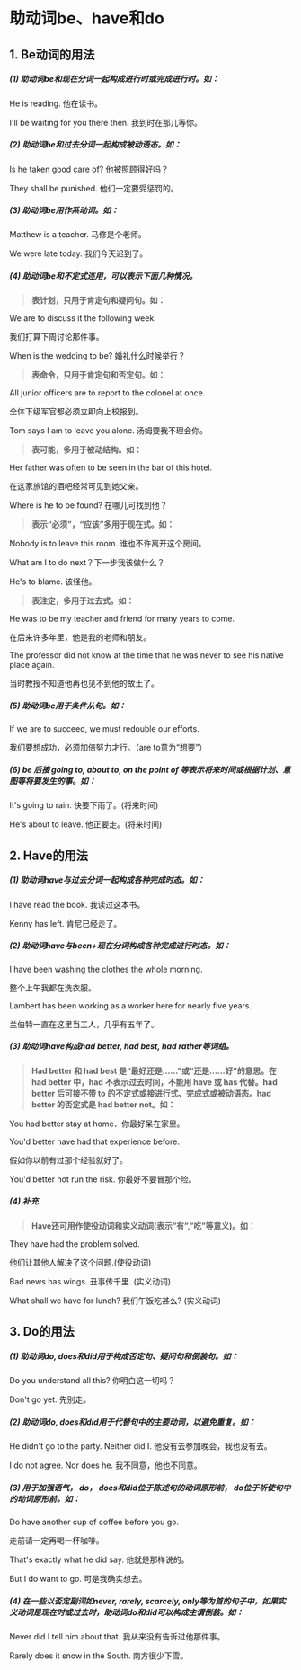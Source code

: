 # 助动词be、have和do

## 1. Be动词的用法

##### (1) 助动词be和现在分词一起构成进行时或完成进行时。如：

He is reading. 他在读书。

I'll be waiting for you there then. 我到时在那儿等你。

##### (2) 助动词be和过去分词一起构成被动语态。如：

Is he taken good care of? 他被照顾得好吗？

They shall be punished. 他们一定要受惩罚的。

##### (3) 助动词be用作系动词。如：

Matthew is a teacher. 马修是个老师。

We were late today. 我们今天迟到了。

##### (4) 助动词be和不定式连用，可以表示下面几种情况。

> **表计划，只用于肯定句和疑问句。如：**

We are to discuss it the following week. 

我们打算下周讨论那件事。

When is the wedding to be? 婚礼什么时候举行？

> **表命令，只用于肯定句和否定句。如：**

All junior officers are to report to the colonel at once. 

全体下级军官都必须立即向上校报到。

Tom says I am to leave you alone. 汤姆要我不理会你。

> **表可能，多用于被动结构。如：**

Her father was often to be seen in the bar of this hotel.

在这家旅馆的酒吧经常可见到她父亲。

Where is he to be found? 在哪儿可找到他？

> **表示“必须”，“应该”多用于现在式。如：**

Nobody is to leave this room. 谁也不许离开这个房间。

What am I to do next？下一步我该做什么？

He's to blame. 该怪他。

> **表注定，多用于过去式。如：**

He was to be my teacher and friend for many years to come. 

在后来许多年里，他是我的老师和朋友。

The professor did not know at the time that he was never to see his native place again.

当时教授不知道他再也见不到他的故土了。

##### (5) 助动词be用于条件从句。如：

If we are to succeed, we must redouble our efforts.

我们要想成功，必须加倍努力才行。（are to意为“想要”）

##### (6) be 后接 going to, about to, on the point of 等表示将来时间或根据计划、意图等将要发生的事。如：

It's going to rain. 快要下雨了。(将来时间)

He's about to leave. 他正要走。(将来时间)



## 2. Have的用法

##### (1) 助动词have与过去分词一起构成各种完成时态。如：

I have read the book. 我读过这本书。

Kenny has left. 肯尼已经走了。

##### (2) 助动词have与been+现在分词构成各种完成进行时态。如：

I have been washing the clothes the whole morning.

整个上午我都在洗衣服。

Lambert has been working as a worker here for nearly five years.

兰伯特一直在这里当工人，几乎有五年了。

##### (3) 助动词have构成had better, had best, had rather等词组。

> **Had better 和 had best 是“最好还是……”或“还是……好”的意思。在 had better 中，had 不表示过去时间，不能用 have 或 has 代替。had better 后可接不带 to 的不定式或接进行式、完成式或被动语态。had better 的否定式是 had better not。如：**

You had better stay at home．你最好呆在家里。

You'd better have had that experience before. 

假如你以前有过那个经验就好了。

You'd better not run the risk. 你最好不要冒那个险。



##### (4) 补充

> **Have还可用作使役动词和实义动词(表示”有”,”吃”等意义)。如：**

They have had the problem solved.

他们让其他人解决了这个问题.(使役动词)

Bad news has wings. 丑事传千里. (实义动词)

What shall we have for lunch? 我们午饭吃甚么? (实义动词)



## 3. Do的用法

##### (1) 助动词do, does和did用于构成否定句、疑问句和倒装句。如：

Do you understand all this? 你明白这一切吗？

Don't go yet. 先别走。



##### (2) 助动词do, does和did用于代替句中的主要动词，以避免重复。如：

He didn't go to the party. Neither did I. 他没有去参加晚会，我也没有去。

I do not agree. Nor does he. 我不同意，他也不同意。



##### (3) 用于加强语气， do， does和did位于陈述句的动词原形前， do位于祈使句中的动词原形前。如：

Do have another cup of coffee before you go.

走前请一定再喝一杯咖啡。

That's exactly what he did say. 他就是那样说的。

But I do want to go. 可是我确实想去。



##### (4) 在一些以否定副词如never, rarely, scarcely, only等为首的句子中，如果实义动词是现在时或过去时，助动词do和did可以构成主谓倒装。如：

Never did I tell him about that. 我从来没有告诉过他那件事。

Rarely does it snow in the South. 南方很少下雪。

